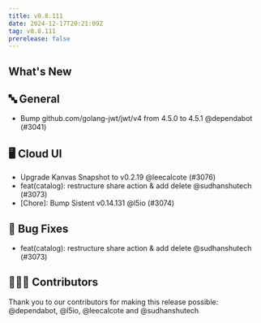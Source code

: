 ```yaml
---
title: v0.8.111
date: 2024-12-17T20:21:09Z
tag: v0.8.111
prerelease: false
---
```


## What's New
## 🔤 General
- Bump github.com/golang-jwt/jwt/v4 from 4.5.0 to 4.5.1 @dependabot (#3041)

## 🖥 Cloud UI

- Upgrade Kanvas Snapshot to v0.2.19 @leecalcote (#3076)
- feat(catalog): restructure share action & add delete @sudhanshutech (#3073)
- [Chore]: Bump Sistent v0.14.131 @l5io (#3074)

## 🐛 Bug Fixes

- feat(catalog): restructure share action & add delete @sudhanshutech (#3073)

## 👨🏽‍💻 Contributors

Thank you to our contributors for making this release possible:
@dependabot, @l5io, @leecalcote and @sudhanshutech

